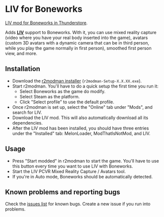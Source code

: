 # LIV for Boneworks

[LIV mod for Boneworks in Thunderstore](https://boneworks.thunderstore.io/package/LIV/LIV/).

Adds [**LIV**](https://store.steampowered.com/app/755540/LIV/) support to Boneworks. With it, you can use mixed reality capture (video where you have your real body inserted into the game), avatars (custom 3D avatars with a dynamic camera that can be in third person, while you play the game normally in first person), smoothed first person view, and more.

## Installation

- Download the [r2modman installer](https://github.com/ebkr/r2modmanPlus/releases/latest) (`r2modman-Setup-X.X.XX.exe`).
- Start r2modman. You'll have to do a quick setup the first time you run it:
  - Select Boneworks as the game do modify.
  - Select Steam as the platform.
  - Click "Select profile" to use the default profile.
- Once r2modman is set up, select the "Online" tab under "Mods", and search for LIV.
- Download the LIV mod. This will also automatically download all its dependencies.
- After the LIV mod has been installed, you should have three entries under the "Installed" tab: MelonLoader, ModThatIsNotMod, and LIV.

## Usage

- Press "Start modded" in r2modman to start the game. You'll have to use this button every time you want to use LIV with Boneworks.
- Start the LIV PCVR Mixed Reality Capture / Avatars tool.
- If you're in Auto mode, Boneworks should be automatically detected.

## Known problems and reporting bugs

Check the [issues list](https://github.com/Raicuparta/BoneworksLIV/issues) for known bugs. Create a new issue if you run into problems.
